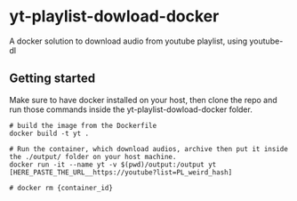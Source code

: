 # yt-playlist-dowload-docker

A docker solution to download audio from youtube playlist, using youtube-dl

## Getting started

Make sure to have docker installed on your host, then clone the repo and run those commands inside the yt-playlist-dowload-docker folder.

```
# build the image from the Dockerfile
docker build -t yt .

# Run the container, which download audios, archive then put it inside the ./output/ folder on your host machine.
docker run -it --name yt -v $(pwd)/output:/output yt [HERE_PASTE_THE_URL__https://youtube?list=PL_weird_hash]

# docker rm {container_id}
```

